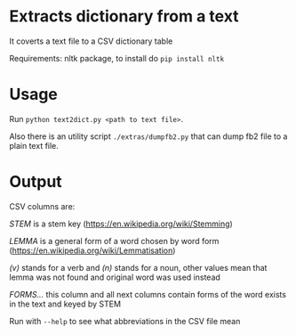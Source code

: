 # Extracts dictionary from a text
It coverts a text file to a CSV dictionary table

Requirements: nltk package, to install do `pip install nltk`

# Usage
Run `python text2dict.py <path to text file>`.

Also there is an utility script `./extras/dumpfb2.py` that can dump fb2 file to a plain text file.

# Output
CSV columns are:

*STEM* is a stem key (https://en.wikipedia.org/wiki/Stemming)

*LEMMA* is a general form of a word chosen by word form (https://en.wikipedia.org/wiki/Lemmatisation)

*(v)* stands for a verb and *(n)* stands for a noun, other values mean that lemma was not found and original word was used instead

*FORMS...* this column and all next columns contain forms of the word exists in the text and keyed by STEM

Run with `--help` to see what abbreviations in the CSV file mean

